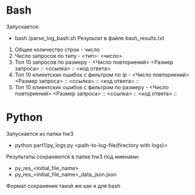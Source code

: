 # Bash 
Запускается: 
* bash <path-to-file>/parse_log_bash.sh <file-to-log-file>
Результат в файле bash_results.txt
1) Общее количество строк - число
2) Число запросов по типу - <тип>: <число>
3) Топ 10 запросов по размеру -
<Число повториений> <Размер запроса> :: <ссылка> :: <код ответа>
4) Топ 10 клиентских ошибок с фильтром по ip -
<Число повториений> <Размер запроса> :: <ссылка> :: <код ответа> :: <ip>
5) Топ 10 клиентских ошибок с фильтром по размеру -
<Число повториений> <Размер запроса> :: <ссылка> :: <код ответа> :: <ip>

# Python
Запускается из папки hw3
* python part1/py_logs.py <path-to-log-file(firectory with logs)>

Результаты сохраняются в папке hw3 под именами:
* py_res_<initial_file_name>
* py_res_<initial_file_name>_data_json.json

Формат сохранения такой же как и для bash